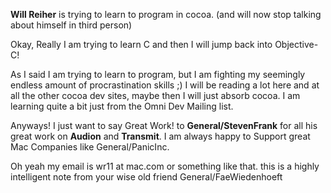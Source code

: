 **Will Reiher** is trying to learn to program in cocoa. (and will now stop talking about himself in third person)


Okay, Really I am trying to learn C and then I will jump back into Objective-C!

As I said I am trying to learn to program, but I am fighting my seemingly endless amount of procrastination skills ;) I will be reading a lot here and at all the other cocoa dev sites, maybe then I will just absorb cocoa. I am learning quite a bit just from the Omni Dev Mailing list.

Anyways! I just want to say Great Work! to **General/StevenFrank** for all his great work on **Audion** and **Transmit**. I am always happy to Support great Mac Companies like General/PanicInc.

Oh yeah my email is wr11 at mac.com or something like that.
this is a highly intelligent note from your wise old friend General/FaeWiedenhoeft